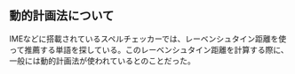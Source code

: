 ## 動的計画法について

IMEなどに搭載されているスペルチェッカーでは、レーベンシュタイン距離を使って推薦する単語を探している。このレーベンシュタイン距離を計算する際に、一般には動的計画法が使われているとのことだった。
